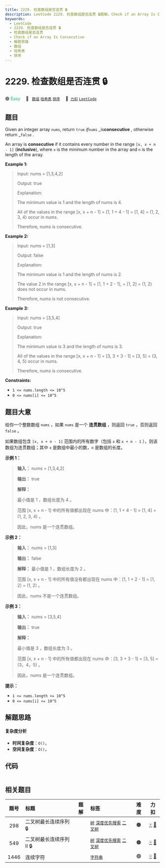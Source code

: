 ```yaml
---
title: 2229. 检查数组是否连贯 🔒
description: LeetCode 2229. 检查数组是否连贯 🔒题解，Check if an Array Is Consecutive，包含解题思路、复杂度分析以及完整的 JavaScript 代码实现。
keywords:
  - LeetCode
  - 2229. 检查数组是否连贯 🔒
  - 检查数组是否连贯
  - Check if an Array Is Consecutive
  - 解题思路
  - 数组
  - 哈希表
  - 排序
---
```


# 2229. 检查数组是否连贯 🔒

🟢 <font color=#15bd66>Easy</font>&emsp; 🔖&ensp; [`数组`](/tag/array.md) [`哈希表`](/tag/hash-table.md) [`排序`](/tag/sorting.md)&emsp; 🔗&ensp;[`力扣`](https://leetcode.cn/problems/check-if-an-array-is-consecutive) [`LeetCode`](https://leetcode.com/problems/check-if-an-array-is-consecutive)

## 题目

Given an integer array `nums`, return `true` _if_`nums` _is**consecutive** ,
otherwise return _`false` _._

An array is **consecutive** if it contains every number in the range `[x, x +
n - 1]` (**inclusive**), where `x` is the minimum number in the array and `n`
is the length of the array.



**Example 1:**

> Input: nums = [1,3,4,2]
> 
> Output: true
> 
> Explanation:
> 
> The minimum value is 1 and the length of nums is 4.
> 
> All of the values in the range [x, x + n - 1] = [1, 1 + 4 - 1] = [1, 4] = (1, 2, 3, 4) occur in nums.
> 
> Therefore, nums is consecutive.

**Example 2:**

> Input: nums = [1,3]
> 
> Output: false
> 
> Explanation:
> 
> The minimum value is 1 and the length of nums is 2.
> 
> The value 2 in the range [x, x + n - 1] = [1, 1 + 2 - 1], = [1, 2] = (1, 2) does not occur in nums.
> 
> Therefore, nums is not consecutive.

**Example 3:**

> Input: nums = [3,5,4]
> 
> Output: true
> 
> Explanation:
> 
> The minimum value is 3 and the length of nums is 3.
> 
> All of the values in the range [x, x + n - 1] = [3, 3 + 3 - 1] = [3, 5] = (3, 4, 5) occur in nums.
> 
> Therefore, nums is consecutive.

**Constraints:**

  * `1 <= nums.length <= 10^5`
  * `0 <= nums[i] <= 10^5`


## 题目大意

给你一个整数数组 `nums` ，如果 `nums` 是一个 **连贯数组** ，则返回 `true` ，否则返回 `false` 。

如果数组包含 `[x, x + n - 1]` 范围内的所有数字（包括 `x` 和 `x + n - 1` ），则该数组为连贯数组；其中 `x`
是数组中最小的数，`n` 是数组的长度。



**示例 1：**

> 
> 
> 
> 
> 
> **输入：** nums = [1,3,4,2]
> 
> **输出：** true
> 
> **解释：**
> 
> 最小值是 1 ，数组长度为 4 。
> 
> 范围 [x, x + n - 1] 中的所有值都出现在 nums 中：[1, 1 + 4 - 1] = [1, 4] = (1, 2, 3, 4) 。
> 
> 因此，nums 是一个连贯数组。
> 
> 

**示例 2：**

> 
> 
> 
> 
> 
> **输入：** nums = [1,3]
> 
> **输出：** false
> 
> **解释：** 最小值是 1 ，数组长度为 2 。 
> 
> 范围 [x, x + n - 1] 中的所有值没有都出现在 nums 中：[1, 1 + 2 - 1] = [1, 2] = (1, 2) 。 
> 
> 因此，nums 不是一个连贯数组。 
> 
> 

**示例 3：**

> 
> 
> 
> 
> 
> **输入：** nums = [3,5,4]
> 
> **输出：** true
> 
> **解释：**
> 
> 最小值是 3 ，数组长度为 3 。
> 
> 范围 [x, x + n - 1] 中的所有值都出现在 nums 中：[3, 3 + 3 - 1] = [3, 5] = (3，4，5) 。
> 
> 因此，nums 是一个连贯数组。
> 
> 



**提示：**

  * `1 <= nums.length <= 10^5`
  * `0 <= nums[i] <= 10^5`


## 解题思路

#### 复杂度分析

- **时间复杂度**：`O()`，
- **空间复杂度**：`O()`，

## 代码

```javascript

```

## 相关题目

<!-- prettier-ignore -->
| 题号 | 标题 | 题解 | 标签 | 难度 | 力扣 |
| :------: | :------ | :------: | :------ | :------: | :------: |
| 298 | 二叉树最长连续序列 🔒 |  |  [`树`](/tag/tree.md) [`深度优先搜索`](/tag/depth-first-search.md) [`二叉树`](/tag/binary-tree.md) | 🟠 | [🀄️](https://leetcode.cn/problems/binary-tree-longest-consecutive-sequence) [🔗](https://leetcode.com/problems/binary-tree-longest-consecutive-sequence) |
| 549 | 二叉树最长连续序列 II 🔒 |  |  [`树`](/tag/tree.md) [`深度优先搜索`](/tag/depth-first-search.md) [`二叉树`](/tag/binary-tree.md) | 🟠 | [🀄️](https://leetcode.cn/problems/binary-tree-longest-consecutive-sequence-ii) [🔗](https://leetcode.com/problems/binary-tree-longest-consecutive-sequence-ii) |
| 1446 | 连续字符 |  |  [`字符串`](/tag/string.md) | 🟢 | [🀄️](https://leetcode.cn/problems/consecutive-characters) [🔗](https://leetcode.com/problems/consecutive-characters) |